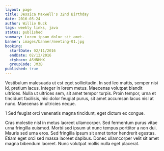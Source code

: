 ```yaml
---
layout: page
title: Jessica Maxwell's 32nd Birthday
date: 2016-05-24
author: Willie Buck
tags: weekly links, java
status: published
summary: Lorem ipsum dolor sit amet.
banner: images/banner/meeting-01.jpg
booking:
  startDate: 02/11/2016
  endDate: 02/12/2016
  ctyhocn: ASHNHHX
  groupCode: JM3B
published: true
---
```

Vestibulum malesuada ut est eget sollicitudin. In sed leo mattis, semper nisi id, pretium lacus. Integer in lorem metus. Maecenas volutpat blandit ultrices. Nulla ut ultrices sem, sit amet tempor turpis. Proin tempor, urna et tincidunt facilisis, nisi dolor feugiat purus, sit amet accumsan lacus nisl at nunc. Maecenas in ultricies neque.

1 Sed feugiat orci venenatis magna tincidunt, eget dictum ex congue.

Cras molestie nisl in metus laoreet ullamcorper. Sed fermentum purus vitae urna fringilla euismod. Morbi sed ipsum ut nunc tempus porttitor a non dui. Mauris sed urna eros. Sed fringilla ipsum sit amet tortor hendrerit egestas. Etiam eget orci sed massa laoreet dapibus. Donec ullamcorper velit sit amet magna bibendum laoreet. Nunc volutpat mollis nulla eget placerat.
